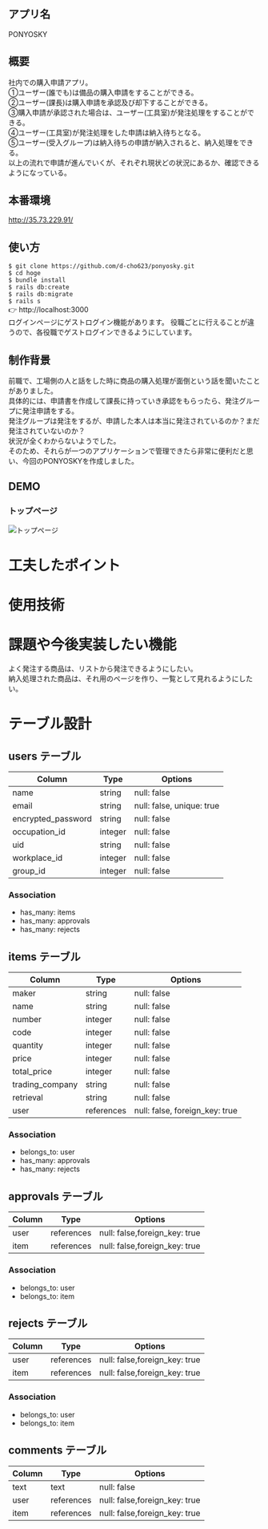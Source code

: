 ## アプリ名
PONYOSKY

## 概要
社内での購入申請アプリ。  
①ユーザー(誰でも)は備品の購入申請をすることができる。  
②ユーザー(課長)は購入申請を承認及び却下することができる。  
③購入申請が承認された場合は、ユーザー(工具室)が発注処理をすることができる。  
④ユーザー(工具室)が発注処理をした申請は納入待ちとなる。  
⑤ユーザー(受入グループ)は納入待ちの申請が納入されると、納入処理をできる。  
以上の流れで申請が進んでいくが、それぞれ現状どの状況にあるか、確認できるようになっている。  

## 本番環境
http://35.73.229.91/

## 使い方
`$ git clone https://github.com/d-cho623/ponyosky.git`  
`$ cd hoge`    
`$ bundle install`  
`$ rails db:create`  
`$ rails db:migrate`  
`$ rails s`  
👉 http://localhost:3000 <br>
ログインページにゲストログイン機能があります。
役職ごとに行えることが違うので、各役職でゲストログインできるようにしています。

## 制作背景
前職で、工場側の人と話をした時に商品の購入処理が面倒という話を聞いたことがありました。  
具体的には、申請書を作成して課長に持っていき承認をもらったら、発注グループに発注申請をする。  
発注グループは発注をするが、申請した本人は本当に発注されているのか？まだ発注されていないのか？  
状況が全くわからないようでした。  
そのため、それらが一つのアプリケーションで管理できたら非常に便利だと思い、今回のPONYOSKYを作成しました。  

## DEMO
### トップページ  
![トップページ]()


# 工夫したポイント


# 使用技術

# 課題や今後実装したい機能
よく発注する商品は、リストから発注できるようにしたい。  
納入処理された商品は、それ用のページを作り、一覧として見れるようにしたい。  


# テーブル設計

## users テーブル

| Column               | Type   | Options                   |
| ---------------      | ------ | ------------------------  |
| name                 | string | null: false               |
| email                | string | null: false, unique: true |
| encrypted_password   | string | null: false               |
| occupation_id        | integer| null: false               |
| uid                  | string | null: false               |
| workplace_id         | integer| null: false               |
| group_id             | integer| null: false               |

### Association
- has_many: items
- has_many: approvals
- has_many: rejects

## items テーブル

| Column                  | Type       | Options                        |
| ----------------------  | ------     | ----------------------------   |
| maker                   | string     | null: false                    |
| name                    | string     | null: false                    |
| number                  | integer    | null: false                    |
| code                    | integer    | null: false                    |
| quantity                | integer    | null: false                    |
| price                   | integer    | null: false                    |
| total_price             | integer    | null: false                    |
| trading_company         | string     | null: false                    |
| retrieval               | string     | null: false                    |
| user                    | references | null: false, foreign_key: true |

### Association
- belongs_to: user
- has_many: approvals
- has_many: rejects


## approvals テーブル

| Column                  | Type           | Options                        |
| ----------------------  | -------------- | ----------------------------   |
| user                    | references     | null: false,foreign_key: true  |
| item                    | references     | null: false,foreign_key: true  |

### Association
- belongs_to: user
- belongs_to: item


## rejects テーブル

| Column                  | Type           | Options                        |
| ----------------------  | -------------- | ----------------------------   |
| user                    | references     | null: false,foreign_key: true  |
| item                    | references     | null: false,foreign_key: true  |

### Association
- belongs_to: user
- belongs_to: item


## comments テーブル

| Column                  | Type           | Options                        |
| ----------------------  | -------------- | ----------------------------   |
| text                    | text           | null: false                    |
| user                    | references     | null: false,foreign_key: true  |
| item                    | references     | null: false,foreign_key: true  |
